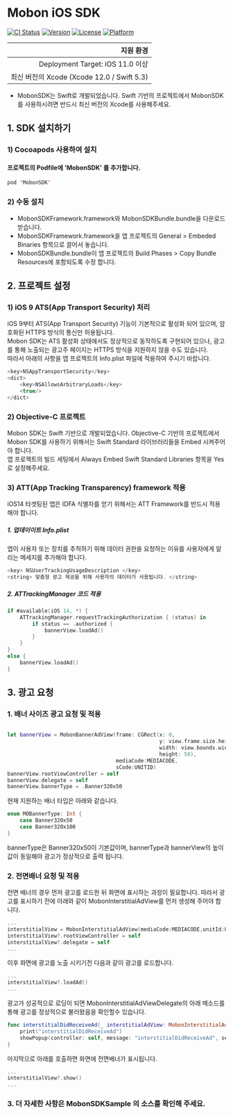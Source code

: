 # Mobon iOS SDK

[![CI Status](https://img.shields.io/travis/mobon/MobonSDK.svg?style=flat)](https://travis-ci.org/mobon/MobonSDK)
[![Version](https://img.shields.io/cocoapods/v/MobonSDK.svg?style=flat)](https://cocoapods.org/pods/MobonSDK)
[![License](https://img.shields.io/cocoapods/l/MobonSDK.svg?style=flat)](https://cocoapods.org/pods/MobonSDK)
[![Platform](https://img.shields.io/cocoapods/p/MobonSDK.svg?style=flat)](https://cocoapods.org/pods/MobonSDK)



|지원 환경|
|---:| 
| Deployment Target: iOS 11.0 이상|
| 최신 버전의 Xcode (Xcode 12.0 / Swift 5.3)|

* MobonSDK는 Swift로 개발되었습니다. Swift 기반의 프로젝트에서 MobonSDK를 사용하시려면 반드시 최신 버전의 Xcode를 사용해주세요.


## 1. SDK 설치하기
### 1) Cocoapods 사용하여 설치
#### 프로젝트의 Podfile에 'MobonSDK' 를 추가합니다.
```swift
pod 'MobonSDK'
```


### 2) 수동 설치
 - MobonSDKFramework.framework와 MobonSDKBundle.bundle을 다운로드 받습니다.  
 - MobonSDKFramework.framework을 앱 프로젝트의 General > Embeded Binaries 항목으로 끌어서 놓습니다.  
 - MobonSDKBundle.bundle이 앱 프로젝트의  Build Phases > Copy Bundle Resources에 포함되도록 수정 합니다.  


## 2. 프로젝트 설정
### 1) iOS 9 ATS(App Transport Security) 처리
iOS 9부터 ATS(App Transport Security) 기능이 기본적으로 활성화 되어 있으며, 암호화된 HTTPS 방식의 통신만 허용됩니다.  
Mobon SDK는 ATS 활성화 상태에서도 정상적으로 동작하도록 구현되어 있으나, 광고를 통해 노출되는 광고주 페이지는 HTTPS 방식을 지원하지 않을 수도 있습니다.  
따라서 아래의 사항을 앱 프로젝트의 Info.plist 파일에 적용하여 주시기 바랍니다.  

```swift
<key>NSAppTransportSecurity</key>
<dict>
    <key>NSAllowsArbitraryLoads</key>
    <true/>
</dict>
```
### 2) Objective-C 프로젝트
Mobon SDK는 Swift 기반으로 개발되었습니다. Objective-C 기반의 프로젝트에서 Mobon SDK를 사용하기 위해서는 Swift Standard 라이브러리들을 Embed 시켜주어야 합니다.  
앱 프로젝트의 빌드 세팅에서 Always Embed Swift Standard Libraries 항목을 Yes로 설정해주세요.  


### 3) ATT(App Tracking Transparency) framework 적용
iOS14 타겟팅된 앱은 IDFA 식별자를 얻기 위해서는 ATT Framework를 반드시 적용해야 합니다.

##### 1. 업데이이트 Info.plist
앱이 사용자 또는 장치를 추적하기 위해 데이터 권한을 요청하는 이유를 사용자에게 알리는 메세지를 추가해야 합니다.  
```swift
<key> NSUserTrackingUsageDescription </key>
<string> 맞춤형 광고 제공을 위해 사용자의 데이터가 사용됩니다. </string>
```

##### 2. ATTrackingManager 코드 적용
```swift
if #available(iOS 14, *) {
    ATTrackingManager.requestTrackingAuthorization { (status) in
        if status == .authorized {
            bannerView.loadAd()
        }
    }
}
else {
    bannerView.loadAd()
}
```



## 3. 광고 요청

### 1. 배너 사이즈 광고 요청 및 적용
```swift

let bannerView = MobonBannerAdView(frame: CGRect(x: 0, 
                                                 y: view.frame.size.height - 50, 
                                                 width: view.bounds.width, 
                                                 height: 50),
                                   mediaCode:MEDIACODE,
                                   sCode:UNITID)
bannerView.rootViewController = self
bannerView.delegate = self
bannerView.bannerType = .Banner320x50

```
현재 지원하는 배너 타입은 아래와 같습니다.

```swift
enum MOBannerType: Int {
    case Banner320x50
    case Banner320x100
}
```

bannerType은 Banner320x50이 기본값이며, bannerType과 bannerView의 높이값이 동일해야 광고가 정상적으로 출력 됩니다.



### 2. 전면배너 요청 및 적용
전면 배너의 경우 먼저 광고를 로드한 뒤 화면에 표시하는 과정이 필요합니다.
따라서 광고를 표시하기 전에 아래와 같이 MobonInterstitialAdView를 먼저 생성해 주어야 합니다.  

```swift
...
interstitialView = MobonInterstitialAdView(mediaCode:MEDIACODE,unitId:UNITID)
interstitialView?.rootViewController = self
interstitialView?.delegate = self
...
```

이후 화면에 광고를 노출 시키기전 다음과 같이 광고를 로드합니다.
```swift
...
interstitialView?.loadAd()
...

```

광고가 성공적으로 로딩이 되면 MobonInterstitialAdViewDelegate의 아래 메소드를 통해 광고를 정상적으로 불러왔음을 확인할수 있습니다.
```swift
func interstitialDidReceiveAd(_ interstitialAdView: MobonInterstitialAdView) {
    print("interstitialDidReceiveAd")
    showPopup(controller: self, message: "interstitialDidReceiveAd", seconds: 1.0)
}
```

마지막으로 아래를 호출하면 화면에 전면배너가 표시됩니다.
```swift
...
interstitialView?.show()
...
```

### 3. 더 자세한 사항은 MobonSDKSample 의 소스를 확인해 주세요.



